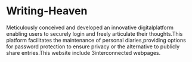 # Writing-Heaven
Meticulously conceived and developed an innovative digitalplatform enabling users to securely login and freely articulate their thoughts.This platform facilitates the maintenance of personal diaries,providing options for password protection to ensure privacy or the alternative to publicly share entries.This website include 3interconnected webpages.
